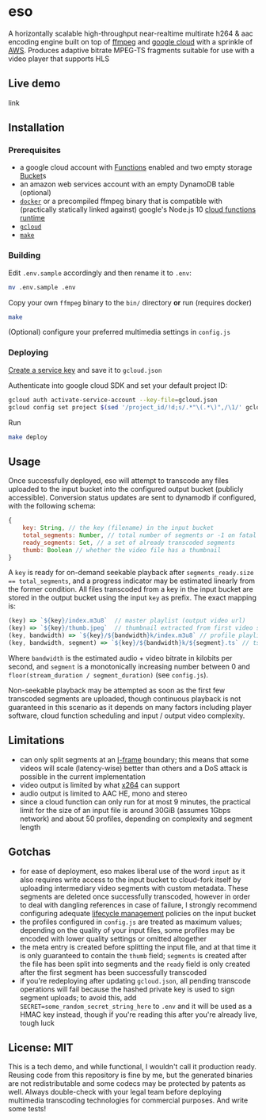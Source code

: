 # eso
A horizontally scalable high-throughput near-realtime multirate h264 & aac
encoding engine built on top of [ffmpeg](http://ffmpeg.org/) and
[google cloud](https://cloud.google.com) with a sprinkle of
[AWS](https://aws.amazon.com/dynamodb/). Produces adaptive bitrate MPEG-TS
fragments suitable for use with a video player that supports HLS


## Live demo
link


## Installation


### Prerequisites
* a google cloud account with
  [Functions](https://cloud.google.com/functions) enabled and two empty storage
  [Bucket](https://cloud.google.com/storage)s
* an amazon web services account with an empty DynamoDB table (optional)
* [`docker`](https://www.docker.com/) or a precompiled ffmpeg binary that is
  compatible with (practically statically linked against) google's Node.js 10
  [cloud functions runtime](https://cloud.google.com/functions/docs/concepts/exec)
* [`gcloud`](https://cloud.google.com/sdk/install)
* [`make`](https://www.gnu.org/software/make/)


### Building
Edit `.env.sample` accordingly and then rename it to `.env`:
```sh
mv .env.sample .env
```

Copy your own `ffmpeg` binary to the `bin/` directory **or** run
(requires docker)
```sh
make
```

(Optional) configure your preferred multimedia settings in `config.js`


### Deploying
[Create a service key](https://cloud.google.com/iam/docs/creating-managing-service-account-keys)
and save it to `gcloud.json`

Authenticate into google cloud SDK and set your default project ID:
```sh
gcloud auth activate-service-account --key-file=gcloud.json
gcloud config set project $(sed '/project_id/!d;s/.*"\(.*\)",/\1/' gcloud.json)
```

Run
```sh
make deploy
```

## Usage
Once successfully deployed, eso will attempt to transcode any files uploaded to
the input bucket into the configured output bucket (publicly accessible).
Conversion status updates are sent to dynamodb if configured, with the following
schema:
```js
{
    key: String, // the key (filename) in the input bucket
    total_segments: Number, // total number of segments or -1 on fatal error
    ready_segments: Set, // a set of already transcoded segments
    thumb: Boolean // whether the video file has a thumbnail
}
```

A `key` is ready for on-demand seekable playback after
`segments_ready.size == total_segments`, and a progress indicator may be
estimated linearly from the former condition. All files transcoded from a key
in the input bucket are stored in the output bucket using the input `key` as
prefix. The exact mapping is:

```js
(key) => `${key}/index.m3u8`  // master playlist (output video url)
(key) => `${key}/thumb.jpeg`  // thumbnail extracted from first video segment
(key, bandwidth) => `${key}/${bandwidth}k/index.m3u8` // profile playlist
(key, bandwidth, segment) => `${key}/${bandwidth}k/${segment}.ts` // ts segment
```

Where `bandwidth` is the estimated audio + video bitrate in kilobits per second,
and `segment` is a monotonically increasing number between 0 and
`floor(stream_duration / segment_duration)` (see `config.js`).

Non-seekable playback may be attempted as soon as the first few transcoded
segments are uploaded, though continuous playback is not guaranteed in this
scenario as it depends on many factors including player software, cloud function
scheduling and input / output video complexity.


## Limitations
* can only split segments at an
  [I-frame](https://en.wikipedia.org/wiki/Video_compression_picture_types)
  boundary; this means that some videos will scale (latency-wise) better than
  others and a DoS attack is possible in the current implementation
* video output is limited by what
  [x264](https://www.videolan.org/developers/x264.html) can support
* audio output is limited to AAC HE, mono and stereo
* since a cloud function can only run for at most 9 minutes, the practical limit
  for the size of an input file is around 30GiB (assumes 1Gbps network) and
  about 50 profiles, depending on complexity and segment length


## Gotchas
* for ease of deployment, eso makes liberal use of the word `input` as it also
  requires write access to the input bucket to cloud-fork itself by uploading
  intermediary video segments with custom metadata. These segments are deleted
  once successfully transcoded, however in order to deal with dangling
  references in case of failure, I strongly recommend configuring adequate
  [lifecycle management](https://cloud.google.com/storage/docs/lifecycle)
  policies on the input bucket
* the profiles configured in `config.js` are treated as maximum values;
  depending on the quality of your input files, some profiles may be encoded
  with lower quality settings or omitted altogether
* the meta entry is created before splitting the input file, and at that time
  it is only guaranteed to contain the `thumb` field; `segments` is created
  after the file has been split into segments and the `ready` field is only
  created after the first segment has been successfully transcoded
* if you're redeploying after updating `gcloud.json`, all pending transcode
  operations will fail because the hashed private key is used to sign segment
  uploads; to avoid this, add `SECRET=some_random_secret_string_here` to `.env`
  and it will be used as a HMAC key instead, though if you're reading this after
  you're already live, tough luck


## License: MIT
This is a tech demo, and while functional, I wouldn't call it production ready.
Reusing code from this repository is fine by me, but the generated binaries are
not redistributable and some codecs may be protected by patents as well. Always
double-check with your legal team before deploying multimedia transcoding
technologies for commercial purposes. And write some tests!
